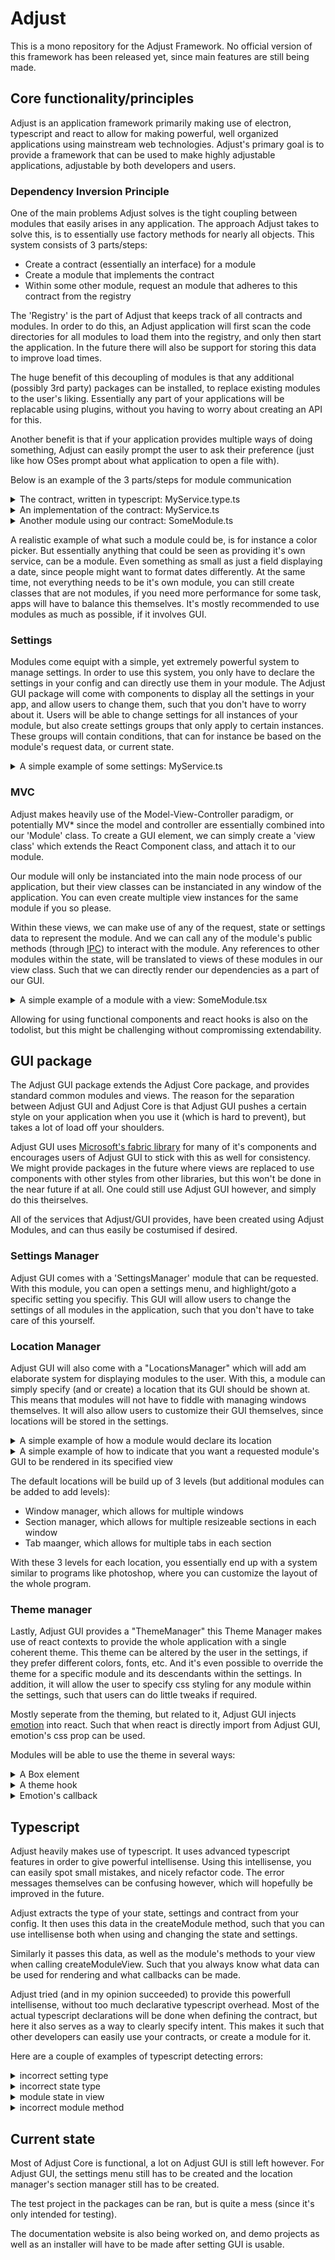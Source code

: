 # Adjust
This is a mono repository for the Adjust Framework. No official version of this framework has been released yet, since main features are still being made.

## Core functionality/principles
Adjust is an application framework primarily making use of electron, typescript and react to allow for making powerful, well organized applications using mainstream web technologies. 
Adjust's primary goal is to provide a framework that can be used to make highly adjustable applications, adjustable by both developers and users. 

### Dependency Inversion Principle
One of the main problems Adjust solves is the tight coupling between modules that easily arises in any application. The approach Adjust takes to solve this, is to essentially use factory methods for nearly all objects. This system consists of 3 parts/steps:

- Create a contract (essentially an interface) for a module
- Create a module that implements the contract
- Within some other module, request an module that adheres to this contract from the registry

The 'Registry' is the part of Adjust that keeps track of all contracts and modules. In order to do this, an Adjust application will first scan the code directories for all modules to load them into the registry, and only then start the application. In the future there will also be support for storing this data to improve load times.

The huge benefit of this decoupling of modules is that any additional (possibly 3rd party) packages can be installed, to replace existing modules to the user's liking. Essentially any part of your applications will be replacable using plugins, without you having to worry about creating an API for this.

Another benefit is that if your application provides multiple ways of doing something, Adjust can easily prompt the user to ask their preference (just like how OSes prompt about what application to open a file with).

Below is an example of the 3 parts/steps for module communication
<details>
<summary>The contract, written in typescript: MyService.type.ts</summary>

```ts
import {Registry} from "@adjust/core";
import {ChildModule, ParentModule} from "@adjust/core/types";

export type MyService = ChildModule<{
    /**
    * This will do something
    * @param info Info on what to do
    * @returns A promise with some result, 
    *      must always be a promise to keep implementations open ended 
    *      (Implementation might want to use user interaction)
    */
    doSomething(info: string): Promise<void>;
}>;
export type MyServiceParent = ParentModule<{
    /**
    * Some callback that we expect to exist on the module that created an instance of MyService
    * This alows for returning of data to the parent at any time if required
    * This is prefered over callback passing as arguments, for future expandability
    * @param someData The data that we want the parent to receive
    */
    someCallback(someData: number): Promise<void>;
}>;
export type MyServiceContract = {
    parent: MyServiceParent;
    child: MyService;
    /**
    * Any data that we want our module to receive upon instanciation
    */
    data: {
        /**
        * The name of our MyService instance
        */
        name: string;
    };
};

// Export the contract as a "Type", which is essentially a runtime identifier for the contract 
// (Module types shouldn't be confused with typescript types)
export const MyServiceType = Registry.createContractID<MyServiceContract>(
    // The location of the file, serving as a unique identifier
    __filename, 
    // Any data about the contract, which can be displayed to the user
    {
        name: "MyService",
        description: "Example contract",
    }
);
```

</details>

<details>
<summary>An implementation of the contract: MyService.ts</summary>

```ts
import {createConfig, createModule} from "@adjust/core";
import {MyServiceType, MyService} from "./MyService.type";

// Declare a configuration for your module (Any possibly export it for extendability purposes)
export const myServiceConfig = createConfig({
    // Some data about the module, which can be displayed to the user
    details: {
        name: "MyService",
        description: "Example module",
    },
    // Declares a state and its initial values, very similar to a react state
    state: {
        info: ""
    },
    // Declares settings, which will be described in detail in another section
    settings: {},
    // Declares what interface this module implements, such that the Registry can read it
    type: MyServiceType,
});

// Create the actual implementation itself
export class MyServiceModule extends createModule(myServiceConfig) implements MyService {
    /** @override */
    public async onInit(fromReload: false): Promise<void> {
        // This method is called on new instances when they are created
        // Here we can do any processing that has to happen
        //     before the parent calls methods on this instance
        // fromReload is present for have future quick module reloads during development,
        //     in which case a module's previous state is retained

        if (!fromReload)
            // Essentially react's setState, except that it performs a deep merge
            //     and changes are made synchronously
            this.changeState({
                // We can use getData to retrieve the data passed with the request
                info: this.getData().name + " is my name"
            });
    }

    /** @override */
    public async doSomething(info: string): Promise<void> {
        this.changeState({
            info
        });

        // Invoke some method on the parent, using the current state
        this.getParent().someCallback(this.state.info.length);
    }
}

// Export the module as a default, so the registry can read it 
//     (named exports are better for bundling though, which is why this example includes both)
export default MyServiceModule;
```

<details>
<summary>We may omit some TS declarations, but it's prefered to keep them</summary>

```ts
export class MyServiceModule extends createModule(myServiceConfig) {
    async onInit() {
        // etc
    }

    async doSomething(info) {
        // etc
    }
}
```

</details>
</details>

<details>
<summary>Another module using our contract: SomeModule.ts</summary>

```ts
import {createConfig, createModule} from "@adjust/core";
import {MyServiceType, MyService} from "./MyService.type";
// Just pretend this type exists
import {SomeModuleType, SomeModule} from "./SomeModule.type";

export const someModuleConfig = createConfig({
    // Use typescript's 'as' to specify what type of variables we are dealing with
    state: {
        dependency: null as MyService
        number: 0,
    },
    settings: {},
    type: SomeModuleType,
});

export class SomeModuleModule extends createModule(someModuleConfig) implements SomeModule {
    /** @override */
    public async onInit(fromReload: false): Promise<void> {
        if (!fromReload) {
            // Indirectly use the registry to get a module that implements the contract
            // This request can also prompt the user to choose a specific module if there are options
            const dependency = await this.request({
                type: MyServiceType,
                data: {
                    name: "John",
                }
            });

            // Store the instance for later usage
            this.changeState({
                dependency: dependency
            });

            // Use the dependency
            await dependency.doSomething("some info");
        }
    }

    // Implement our half of the contract
    /** @override */
    public async someCallback(someData: number): Promise<void> {
        // Now we can do whatever we want with this data
        this.changeState({
            number: someData
        });
    }
}
export default SomeModuleModule;
```

</details>

A realistic example of what such a module could be, is for instance a color picker. But essentially anything that could be seen as providing it's own service, can be a module. Even something as small as just a field displaying a date, since people might want to format dates differently.
At the same time, not everything needs to be it's own module, you can still create classes that are not modules, if you need more performance for some task, apps will have to balance this themselves. It's mostly recommended to use modules as much as possible, if it involves GUI.

### Settings
Modules come equipt with a simple, yet extremely powerful system to manage settings. In order to use this system, you only have to declare the settings in your config and can directly use them in your module.
The Adjust GUI package will come with components to display all the settings in your app, and allow users to change them, such that you don't have to worry about it. Users will be able to change settings for all instances of your module, but also create settings groups that only apply to certain instances. These groups will contain conditions, that can for instance be based on the module's request data, or current state. 

<details>
<summary>A simple example of some settings: MyService.ts</summary>

```ts
import {
    createConfig, 
    createSetting, 
    createModule, 
    SettingStringType, 
    SettingNumberType
} from "@adjust/core";
import {MyServiceType, MyService} from "./MyService.type";

export const myServiceConfig = createConfig({
    state: {
        info: ""
    },
    settings: {
        defaultInfo: createSetting({
            default: " is my name",
            type: SettingStringType
        }),
        someCategory: {
            someSetting: createSetting({
                default: 3,
                type: SettingNumberType
            })
        }
    },
    type: MyServiceType,
});

// Create the actual implementation itself
export class MyServiceModule extends createModule(myServiceConfig) implements MyService {
    /** @override */
    public async onInit(fromReload: false): Promise<void> {
        if (!fromReload)
            this.changeState({
                // Read our setting data
                info: this.getData().name + this.settings.defaultInfo
            });
    }

    /** @override */
    public async doSomething(info: string): Promise<void> {
        this.changeState({
            info
        });

        // Use our setting data (for whatever reason)
        this.getParent().someCallback(this.state.info.length + this.settings.someCategory.someSetting);
    }
}

export default MyServiceModule;
```

</details>

### MVC
Adjust makes heavily use of the Model-View-Controller paradigm, or potentially MV* since the model and controller are essentially combined into our 'Module' class. To create a GUI element, we can simply create a 'view class' which extends the React Component class, and attach it to our module. 

Our module will only be instanciated into the main node process of our application, but their view classes can be instanciated in any window of the application. You can even create multiple view instances for the same module if you so please. 

Within these views, we can make use of any of the request, state or settings data to represent the module. And we can call any of the module's public methods (through [IPC](https://electronjs.org/docs/api/ipc-main)) to interact with the module. 
Any references to other modules within the state, will be translated to views of these modules in our view class. Such that we can directly render our dependencies as a part of our GUI.

<details>
<summary>A simple example of a module with a view: SomeModule.tsx</summary>

```tsx
import {createConfig, createModule, createModuleView, WindowManager} from "@adjust/core";
import {MyServiceType, MyService} from "./MyService.type";
// Just pretend this type exists
import {SomeModuleType, SomeModule} from "./SomeModule.type";

export const someModuleConfig = createConfig({
    // Use typescript's 'as' to specify what type of variables we are dealing with
    state: {
        dependency: null as MyService
        number: 0,
        // Add some data for our view's input
        info: "",
    },
    settings: {},
    type: SomeModuleType,
});

export class SomeModuleModule extends createModule(someModuleConfig) implements SomeModule {
    // The window to show this module in
    protected window: {ID: string, window: Promise<Electron.BrowserWindow>};

    /** @override */
    public async onInit(fromReload: false): Promise<void> {
        if (!fromReload) {
            const dependency = await this.request({
                type: MyServiceType,
                data: { name: "John" }
            });
            this.changeState({ dependency });
        }

        // Now in order to actually show a view for this module, 
        //     we will have to create a window to show it in
        const windowID = Math.round(Math.random()*Math.pow(10, 10)) + ""; // Make sure this is unique
        const window = await WindowManager.openWindow(windowID, this.getID());
        window.on("close", ()=>{
            WindowManager.closeWindow(windowID);
        });

        // Possibly store the window for later usage
        this.window = {
            ID: windowID, 
            window,
        });
    }

    /** @override */
    public async someCallback(someData: number): Promise<void> {
        this.changeState({
            number: someData
        });
    }

    // Add some methods for our view to call
    /**
     * Changes the info of our dependency
     * @param info The new info
     */
    public async changeInfo(info: string): Promise<void> {
        this.changeState({
            info
        });
        this.state.dependency.doSomething(info);
    }
}
export default SomeModuleModule;

// Create a view for our class
export class SomeModuleView extends createModuleView(SomeModuleModule) {
    /** @override */    
    protected renderView(): JSX.Element {
        return (<div>
            <input 
                value={this.state.info} 
                onChange={(e)=>this.module.changeInfo(e.target.value)}/>
            
            Let's render "number", because why not?
            {this.state.number}

            And render our dependency, assuming it has a view itself:
            {this.state.dependency}
        </div>);
    }
}

// Simply exporting the view is enough, it will be attached by the registry.
// But we may also attach it ourselves using SomeModuleModule.setViewClass(SomeModuleView)
```

</details>

Allowing for using functional components and react hooks is also on the todolist, but this might be challenging without compromissing extendability. 

## GUI package
The Adjust GUI package extends the Adjust Core package, and provides standard common modules and views. The reason for the separation between Adjust GUI and Adjust Core is that Adjust GUI pushes a certain style on your application when you use it (which is hard to prevent), but takes a lot of load off your shoulders.

Adjust GUI uses [Microsoft's fabric library](https://github.com/OfficeDev/office-ui-fabric-react) for many of it's components and encourages users of Adjust GUI to stick with this as well for consistency.  We might provide packages in the future where views are replaced to use components with other styles from other libraries, but this won't be done in the near future if at all. One could still use Adjust GUI however, and simply do this theirselves.

All of the services that Adjust/GUI provides, have been created using Adjust Modules, and can thus easily be costumised if desired.

### Settings Manager
Adjust GUI comes with a 'SettingsManager' module that can be requested. With this module, you can open a settings menu, and highlight/goto a specific setting you specifiy. 
This GUI will allow users to change the settings of all modules in the application, such that you don't have to take care of this yourself.

### Location Manager
Adjust GUI will also come with a "LocationsManager" which will add am elaborate system for displaying modules to the user. With this, a module can simply specify (and or create) a location that its GUI should be shown at.
This means that modules will not have to fiddle with managing windows themselves. It will also allow users to customize their GUI themselves, since locations will be stored in the settings.

<details>
<summary>A simple example of how a module would declare its location</summary>

```ts
export const someModuleConfig = createConfig({
    state: {},
    settings: {},
    // Define a location with an ID, 
    //  and give hints on how it should initially appear
    defineLocation: {
        ID: "myLocation",
        hints: {
            window: {
                new: true,
                name: "MyWindow"
            },
            tab: {
                new: true,
                ID: "MyTab",
            },
        },
    },
    type: SomeModuleType,
});
```

When we want another module to appear in an already existing location, we can simply pass that location ID as well. If multiple modules share one location, it will simply show the module that last requested focus in this module.

```ts
export const someModuleConfig = createConfig({
    state: {},
    settings: {},
    location: "myLocation",
    type: SomeModuleType,
});
```

</details>

<details>
<summary>A simple example of how to indicate that you want a requested module's GUI to be rendered in its specified view</summary>

```ts
await this.request({
    type: SomeModuleType,
    openView: true,
}),
```

We would not want to pass `openView: true` if we are planning on embedding the module's GUI in our own GUI.
</details>

The default locations will be build up of 3 levels (but additional modules can be added to add levels):
- Window manager, which allows for multiple windows
- Section manager, which allows for multiple resizeable sections in each window
- Tab maanger, which allows for multiple tabs in each section

With these 3 levels for each location, you essentially end up with a system similar to programs like photoshop, where you can customize the layout of the whole program.

### Theme manager
Lastly, Adjust GUI provides a "ThemeManager" this Theme Manager makes use of react contexts to provide the whole application with a single coherent theme. This theme can be altered by the user in the settings, if they prefer different colors, fonts, etc. And it's even possible to override the theme for a specific module and its descendants within the settings. 
In addition, it will allow the user to specify css styling for any module within the settings, such that users can do little tweaks if required.

Mostly seperate from the theming, but related to it, Adjust GUI injects [emotion](https://github.com/emotion-js/emotion) into react. Such that when react is directly import from Adjust GUI, emotion's css prop can be used.

Modules will be able to use the theme in several ways:
<details>
    <summary>A Box element</summary>

```tsx
import {createModuleView} from "@adjust/GUI";

//...

export class SomeModuleView extends createModuleView(SomeModuleModule) {
    /** @override */    
    protected renderView(): JSX.Element {
        return <Box background="primary" margin="l">
            Some content
        </Box>;
    }
}
```

The box element can take a large number of standard attributes, to apply the theme to. 
It will simply render as a div, with the attributes obtained from the theme and applied as css.
</details>

<details>
<summary>A theme hook</summary>

```tsx
import {createModuleView, useTheme} from "@adjust/GUI";

//...

const SomeReusableComponent:FunctionComponent = ({children}) => {
    const theme = useTheme();
    return <div style={{
        backgroundColor: theme.getColor("primary"), 
        margin: theme.getSpacing("l")}}>
        {children}
    </div>;
}

export class SomeModuleView extends createModuleView(SomeModuleModule) {
    /** @override */    
    protected renderView(): JSX.Element {
        return <SomeReusableComponent>
            Some content
        </SomeReusableComponent>;
    }
}
```
</details>

<details>
<summary>Emotion's callback</summary>

```tsx
import {createModuleView} from "@adjust/GUI";

//...

export class SomeModuleView extends createModuleView(SomeModuleModule) {
    /** @override */
    protected renderView(): JSX.Element {
        return (
            <div
                css={theme => ({
                    backgroundColor: theme.getColor("primary"),
                    margin: theme.getSpacing("l"),
                })}>
                Some content
            </div>
        );
    }
}
```
</details>


## Typescript
Adjust heavily makes use of typescript. It uses advanced typescript features in order to give powerful intellisense. 
Using this intellisense, you can easily spot small mistakes, and nicely refactor code.
The error messages themselves can be confusing however, which will hopefully be improved in the future.

Adjust extracts the type of your state, settings and contract from your config. It then uses this data in the createModule method, such that you can use intellisense both when using and changing the state and settings.

Similarly it passes this data, as well as the module's methods to your view when calling createModuleView. Such that you always know what data can be used for rendering and what callbacks can be made.

Adjust tried (and in my opinion succeeded) to provide this powerfull intellisense, without too much declarative typescript overhead. Most of the actual typescript declarations will be done when defining the contract, but here it also serves as a way to clearly specify intent. This makes it such that other developers can easily use your contracts, or create a module for it.

Here are a couple of examples of typescript detecting errors:
<details>
<summary>incorrect setting type</summary>

![incorrect setting type](/resources/readme/incorrectSettingType.png)
</details>

<details>
<summary>incorrect state type</summary>

![incorrect state type](/resources/readme/incorrectStateType.png)
</details>

<details>
<summary>module state in view</summary>

![module state in view](/resources/readme/moduleState.png)
</details>

<details>
<summary>incorrect module method</summary>

![incorrect module method](/resources/readme/incorrectModuleMethod.png)
</details>

## Current state
Most of Adjust Core is functional, a lot on Adjust GUI is still left however.
For Adjust GUI, the settings menu still has to be created and the location manager's section manager still has to be created.

The test project in the packages can be ran, but is quite a mess (since it's only intended for testing).

The documentation website is also being worked on, and demo projects as well as an installer will have to be made after setting GUI is usable.